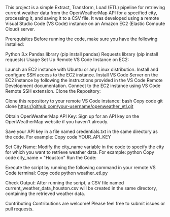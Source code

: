 This project is a simple Extract, Transform, Load (ETL) pipeline for retrieving current weather data from the OpenWeatherMap API for a specified city, processing it, and saving it to a CSV file. It was developed using a remote Visual Studio Code (VS Code) instance on an Amazon EC2 (Elastic Compute Cloud) server.

Prerequisites
Before running the code, make sure you have the following installed:

Python 3.x
Pandas library (pip install pandas)
Requests library (pip install requests)
Usage
Set Up Remote VS Code Instance on EC2:

Launch an EC2 instance with Ubuntu or any Linux distribution.
Install and configure SSH access to the EC2 instance.
Install VS Code Server on the EC2 instance by following the instructions provided in the VS Code Remote Development documentation.
Connect to the EC2 instance using VS Code Remote SSH extension.
Clone the Repository:

Clone this repository to your remote VS Code instance:
bash
Copy code
git clone https://github.com/your-username/openweather_etl.git

Obtain OpenWeatherMap API Key:
Sign up for an API key on the OpenWeatherMap website if you haven't already.

Save your API key in a file named credentials.txt in the same directory as the code. For example:
Copy code
YOUR_API_KEY

Set City Name:
Modify the city_name variable in the code to specify the city for which you want to retrieve weather data. For example:
python
Copy code
city_name = "Houston"
Run the Code:

Execute the script by running the following command in your remote VS Code terminal:
Copy code
python weather_etl.py

Check Output:
After running the script, a CSV file named current_weather_data_houston.csv will be created in the same directory, containing the retrieved weather data.

Contributing
Contributions are welcome! Please feel free to submit issues or pull requests.
